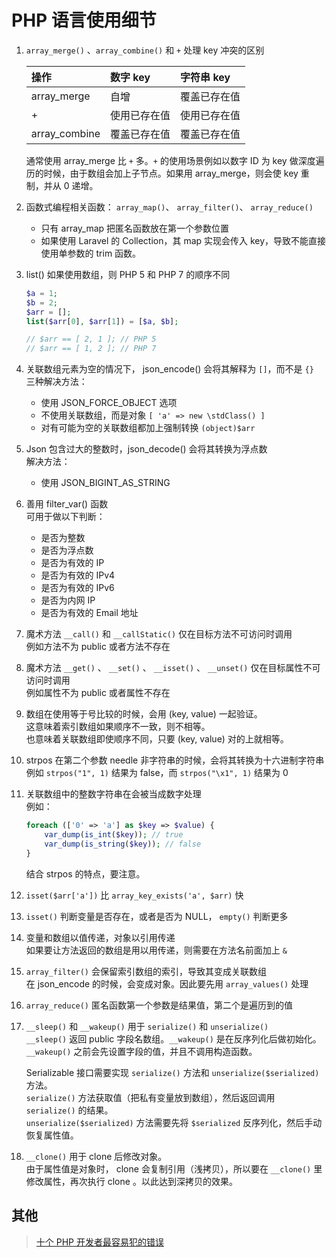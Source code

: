# PHP 语言使用细节


1. `array_merge()` 、`array_combine()` 和 `+` 处理 key 冲突的区别    

    |操作|数字 key|字符串 key|
    |:--|:--|:--|
    |array_merge|自增|覆盖已存在值|
    |+|使用已存在值|使用已存在值|
    |array_combine|覆盖已存在值|覆盖已存在值|  

    通常使用 array_merge 比 `+` 多。`+` 的使用场景例如以数字 ID 为 key 做深度遍历的时候，由于数组会加上子节点。如果用 array_merge，则会使 key 重制，并从 0 递增。

<!-- more -->

2. 函数式编程相关函数： `array_map()`、 `array_filter()`、 `array_reduce()`    
    - 只有 array_map 把匿名函数放在第一个参数位置  
    - 如果使用 Laravel 的 Collection，其 map 实现会传入 key，导致不能直接使用单参数的 trim 函数。

3. list() 如果使用数组，则 PHP 5 和 PHP 7 的顺序不同  
    ```php
    $a = 1;
    $b = 2;
    $arr = [];
    list($arr[0], $arr[1]) = [$a, $b];

    // $arr == [ 2, 1 ]; // PHP 5
    // $arr == [ 1, 2 ]; // PHP 7
    ```

4. 关联数组元素为空的情况下， json_encode() 会将其解释为 `[]`，而不是 `{}`  
    三种解决方法：  
    - 使用 JSON_FORCE_OBJECT 选项  
    - 不使用关联数组，而是对象 `[ 'a' => new \stdClass() ]`
    - 对有可能为空的关联数组都加上强制转换 `(object)$arr`

5. Json 包含过大的整数时，json_decode() 会将其转换为浮点数  
    解决方法：  
    - 使用 JSON_BIGINT_AS_STRING

6. 善用 filter_var() 函数  
    可用于做以下判断：  
    - 是否为整数
    - 是否为浮点数  
    - 是否为有效的 IP
    - 是否为有效的 IPv4
    - 是否为有效的 IPv6
    - 是否为内网 IP
    - 是否为有效的 Email 地址

7. 魔术方法 `__call()` 和 `__callStatic()` 仅在目标方法不可访问时调用  
    例如方法不为 public 或者方法不存在  

8. 魔术方法 `__get()` 、 `__set()` 、 `__isset()` 、 `__unset()` 仅在目标属性不可访问时调用  
    例如属性不为 public 或者属性不存在  

9. 数组在使用等于号比较的时候，会用 (key, value) 一起验证。  
    这意味着索引数组如果顺序不一致，则不相等。  
    也意味着关联数组即使顺序不同，只要 (key, value) 对的上就相等。  

10. strpos 在第二个参数 needle 非字符串的时候，会将其转换为十六进制字符串  
    例如 `strpos("1", 1)` 结果为 false，而 `strpos("\x1", 1)` 结果为 0

11. 关联数组中的整数字符串在会被当成数字处理  
    例如：  
    ```php
    foreach (['0' => 'a'] as $key => $value) {
        var_dump(is_int($key)); // true
        var_dump(is_string($key)); // false
    }
    ```  
    结合 strpos 的特点，要注意。

12. `isset($arr['a'])` 比 `array_key_exists('a', $arr)` 快  

13. `isset()` 判断变量是否存在，或者是否为 NULL， `empty()` 判断更多  

14. 变量和数组以值传递，对象以引用传递  
    如果要让方法返回的数组是用以用传递，则需要在方法名前面加上 `&`

15. `array_filter()` 会保留索引数组的索引，导致其变成关联数组  
    在 json_encode 的时候，会变成对象。因此要先用 `array_values()` 处理  

16. `array_reduce()` 匿名函数第一个参数是结果值，第二个是遍历到的值

17. `__sleep()` 和 `__wakeup()` 用于 `serialize()` 和 `unserialize()`  
    `__sleep()` 返回 public 字段名数组。`__wakeup()` 是在反序列化后做初始化。  
    `__wakeup()` 之前会先设置字段的值，并且不调用构造函数。  
    
    Serializable 接口需要实现 `serialize()` 方法和 `unserialize($serialized)` 方法。  
    `serialize()` 方法获取值（把私有变量放到数组），然后返回调用 `serialize()` 的结果。  
    `unserialize($serialized)` 方法需要先将 `$serialized` 反序列化，然后手动恢复属性值。  

18. `__clone()` 用于 clone 后修改对象。  
    由于属性值是对象时， clone 会复制引用（浅拷贝），所以要在 `__clone()` 里修改属性，再次执行 clone 。以此达到深拷贝的效果。  


## 其他  

> [十个 PHP 开发者最容易犯的错误](https://mp.weixin.qq.com/s?__biz=MzUyNDg1Nzg1OA==&mid=2247484939&amp;idx=1&amp;sn=8cba4a294e8f48186b5a182bf6f58489&source=41#wechat_redirect)

